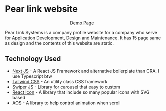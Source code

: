 # Pear link website
<p align="center">
<a href="https://pearlink.pt/">Demo Page</a>&nbsp;&nbsp;&nbsp;
</p>
Pear Link Systems is a company profile website for a company who serve for Application Development, Design and Maintenance. It has 15 page same as design and the contents of this website are static.

## Technology Used

 - [Next JS](https://nextjs.org/) - A React JS Framework and alternative boilerplate than CRA. I use Typescript btw
 - [Tailwind CSS](https://tailwindcss.com/) - An utility class CSS framework
 - [Swiper JS](https://swiperjs.com/) - Library for carousel that easy to custom
 - [React Icon](https://github.com/react-icons/react-icons) - A library that include so many popular icons with SVG based
 - [AOS](https://github.com/michalsnik/aos) - A library to help control animation when scroll

